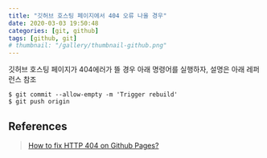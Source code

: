 ```yaml
---
title: "깃허브 호스팅 페이지에서 404 오류 나올 경우"
date: 2020-03-03 19:50:48
categories: [git, github]
tags: [github, git]
# thumbnail: "/gallery/thumbnail-github.png"
---
```


깃허브 호스팅 페이지가 404에러가 뜰 경우 아래 명령어를 실행하자, 설명은 아래 레퍼런스 참조

```
$ git commit --allow-empty -m 'Trigger rebuild'
$ git push origin
```

## References
> [How to fix HTTP 404 on Github Pages?](https://stackoverflow.com/questions/11577147/how-to-fix-http-404-on-github-pages/45907768#45907768)
